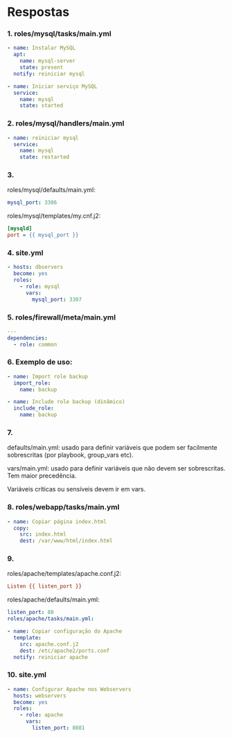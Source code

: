 # Respostas
### 1. roles/mysql/tasks/main.yml
``` yaml
- name: Instalar MySQL
  apt:
    name: mysql-server
    state: present
  notify: reiniciar mysql

- name: Iniciar serviço MySQL
  service:
    name: mysql
    state: started
```

### 2. roles/mysql/handlers/main.yml
``` yaml
- name: reiniciar mysql
  service:
    name: mysql
    state: restarted
```

### 3.

roles/mysql/defaults/main.yml:

``` yaml
mysql_port: 3306
```

roles/mysql/templates/my.cnf.j2:

```ini
[mysqld]
port = {{ mysql_port }}
```

### 4. site.yml
``` yaml
- hosts: dbservers
  become: yes
  roles:
    - role: mysql
      vars:
        mysql_port: 3307
```

### 5. roles/firewall/meta/main.yml
``` yaml
---
dependencies:
  - role: common
```

### 6. Exemplo de uso:
``` yaml
- name: Import role backup
  import_role:
    name: backup

- name: Include role backup (dinâmico)
  include_role:
    name: backup
```

### 7.
defaults/main.yml: usado para definir variáveis que podem ser facilmente sobrescritas (por playbook, group_vars etc).

vars/main.yml: usado para definir variáveis que não devem ser sobrescritas. Tem maior precedência.

Variáveis críticas ou sensíveis devem ir em vars.

### 8. roles/webapp/tasks/main.yml
``` yaml
- name: Copiar página index.html
  copy:
    src: index.html
    dest: /var/www/html/index.html
```

### 9.
roles/apache/templates/apache.conf.j2:

``` ini
Listen {{ listen_port }}
```

roles/apache/defaults/main.yml:

``` yaml
listen_port: 80
roles/apache/tasks/main.yml:
```

``` yaml
- name: Copiar configuração do Apache
  template:
    src: apache.conf.j2
    dest: /etc/apache2/ports.conf
  notify: reiniciar apache
```

### 10. site.yml
``` yaml
- name: Configurar Apache nos Webservers
  hosts: webservers
  become: yes
  roles:
    - role: apache
      vars:
        listen_port: 8081
```